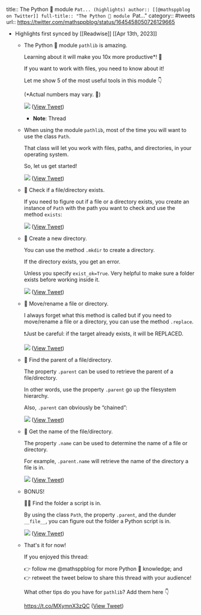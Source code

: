 title:: The Python 🐍 module `Pat... (highlights)
author:: [[@mathsppblog on Twitter]]
full-title:: "The Python 🐍 module `Pat..."
category:: #tweets
url:: https://twitter.com/mathsppblog/status/1645458050726129665

- Highlights first synced by [[Readwise]] [[Apr 13th, 2023]]
	- The Python 🐍 module `pathlib` is amazing.
	  
	  Learning about it will make you 10x more productive*! 🚀
	  
	  If you want to work with files, you need to know about it!
	  
	  Let me show 5 of the most useful tools in this module 👇
	  
	  (*Actual numbers may vary. 🤡) 
	  
	  ![](https://pbs.twimg.com/media/FtXXXbCXwAIf7cy.jpg) ([View Tweet](https://twitter.com/mathsppblog/status/1645458050726129665))
		- **Note**: Thread
	- When using the module `pathlib`, most of the time you will want to use the class `Path`.
	  
	  That class will let you work with files, paths, and directories, in your operating system.
	  
	  So, let us get started! 
	  
	  ![](https://pbs.twimg.com/media/FtXXgBkWwAEjfrW.jpg) ([View Tweet](https://twitter.com/mathsppblog/status/1645458196901797888))
	- 📂 Check if a file/directory exists.
	  
	  If you need to figure out if a file or a directory exists, you create an instance of `Path` with the path you want to check and use the method `exists`: 
	  
	  ![](https://pbs.twimg.com/media/FtXXna0WwAEpbVY.jpg) ([View Tweet](https://twitter.com/mathsppblog/status/1645458332063264769))
	- 📂 Create a new directory.
	  
	  You can use the method `.mkdir` to create a directory.
	  
	  If the directory exists, you get an error.
	  
	  Unless you specify `exist_ok=True`.
	  Very helpful to make sure a folder exists before working inside it. 
	  
	  ![](https://pbs.twimg.com/media/FtXXw4wXsAUMBYz.jpg) ([View Tweet](https://twitter.com/mathsppblog/status/1645458491337760769))
	- 📂 Move/rename a file or directory.
	  
	  I always forget what this method is called but if you need to move/rename a file or a directory, you can use the method `.replace`.
	  
	  ❗Just be careful: if the target already exists, it will be REPLACED. 
	  
	  ![](https://pbs.twimg.com/media/FtXX4IlWYAIvr4Q.jpg) ([View Tweet](https://twitter.com/mathsppblog/status/1645458627162001408))
	- 📂 Find the parent of a file/directory.
	  
	  The property `.parent` can be used to retrieve the parent of a file/directory.
	  
	  In other words, use the property `.parent` go up the filesystem hierarchy.
	  
	  Also, `.parent` can obviously be “chained”: 
	  
	  ![](https://pbs.twimg.com/media/FtXYBg0XoAcZINo.jpg) ([View Tweet](https://twitter.com/mathsppblog/status/1645458786193223681))
	- 📂 Get the name of the file/directory.
	  
	  The property `.name` can be used to determine the name of a file or directory.
	  
	  For example, `.parent.⁣name` will retrieve the name of the directory a file is in. 
	  
	  ![](https://pbs.twimg.com/media/FtXYQxhXwAEa_8T.jpg) ([View Tweet](https://twitter.com/mathsppblog/status/1645459039365603332))
	- BONUS!
	  
	  📂✨ Find the folder a script is in.
	  
	  By using the class `Path`, the property `.parent`, and the dunder `__file__`, you can figure out the folder a Python script is in. 
	  
	  ![](https://pbs.twimg.com/media/FtXYZGwX0AADNSi.jpg) ([View Tweet](https://twitter.com/mathsppblog/status/1645459176653553671))
	- That's it for now!
	  
	  If you enjoyed this thread:
	  
	  👉 follow me @mathsppblog for more Python 🐍 knowledge; and
	  👉 retweet the tweet below to share this thread with your audience!
	  
	  What other tips do you have for `pathlib`?
	  Add them here 👇
	  
	  https://t.co/MXymnX3zQC ([View Tweet](https://twitter.com/mathsppblog/status/1645459346032144384))